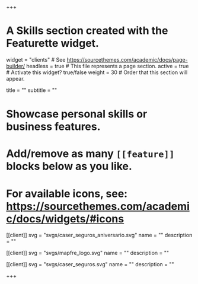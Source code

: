 +++
# A Skills section created with the Featurette widget.
widget = "clients"  # See https://sourcethemes.com/academic/docs/page-builder/
headless = true  # This file represents a page section.
active = true  # Activate this widget? true/false
weight = 30  # Order that this section will appear.

title = ""
subtitle = ""

# Showcase personal skills or business features.
# 
# Add/remove as many `[[feature]]` blocks below as you like.
# 
# For available icons, see: https://sourcethemes.com/academic/docs/widgets/#icons

[[client]]
  svg = "svgs/caser_seguros_aniversario.svg"
  name = ""
  description = ""
  
[[client]]
  svg = "svgs/mapfre_logo.svg"
  name = ""
  description = ""  
  
[[client]]
  svg = "svgs/caser_seguros.svg"
  name = ""
  description = ""

+++

